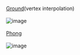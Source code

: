 [Ground](https://en.wikipedia.org/wiki/Gouraud_shading)(vertex interpolation)</br></br>
![image](https://github.com/yl-me/Notes-of-computer-graphics/blob/master/LearnOpenGL/2Lighting/2.2Basic%20lighting/3practice/Ground.png)</br></br>
[Phong](https://en.wikipedia.org/wiki/Phong_reflection_model)</br></br>
![image](https://github.com/yl-me/Notes-of-computer-graphics/blob/master/LearnOpenGL/2Lighting/2.2Basic%20lighting/3practice/Phong.png)
